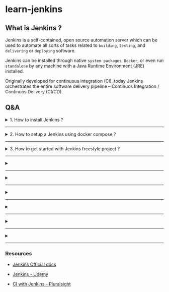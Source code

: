 # learn-jenkins

## What is Jenkins ?

Jenkins is a self-contained, open source automation server which can be used to automate all sorts of tasks related to `building`, `testing`, and `delivering` or `deploying` software.

Jenkins can be installed through native `system packages`, `Docker`, or even run `standalone` by any machine with a Java Runtime Environment (JRE) installed.

Originally developed for continuous integration (CI), today Jenkins orchestrates the entire software delivery pipeline – Continuos Integration / Continuos Delivery (CI/CD).

## Q&A

<details>

  <summary> 1. How to install Jenkins ? </summary>

  <p>

There are many ways to install Jenkins. In this tutorial we are going to use Docker.

```console
// To use the latest LTS
docker pull jenkins/jenkins:lts-jdk11
// To use the latest weekly
docker pull jenkins/jenkins:jdk11
```

Docker hub official site - `https://hub.docker.com/r/jenkins/jenkins`

  </p>

</details>

---

<details>

  <summary> 2. How to setup a Jenkins using docker compose ? </summary>

  <p>

1. Run the docker compose file

```YAML
version: '3.4'
services:
  jenkins:
    image: jenkins/jenkins:lts-jdk11
    ports:
      - '8000:8080'
    volumes:
      - jenkins-data:/var/jenkins_home # using named volumes, so that we don't lose data on restart/next start
    networks:
      - jenkins
networks:
  jenkins:
volumes:
  jenkins-data:
```

2. Collect the password from the log

```TEXT
Jenkins initial setup is required. An admin user has been created and a password generated.
Please use the following password to proceed to installation:
c5d1d3cde1244d6f981774e73eb0c499
```

3. Complete the setup

Head to `http://localhost:8000/` and enter the password. And complete the setup by creating an user.

  </p>

</details>

---

<details>

  <summary> 3. How to get started with Jenkins freestyle project ? </summary>

  <p>

  </p>

</details>

---

<details>

  <summary> </summary>

  <p>

  </p>

</details>

---

<details>

  <summary> </summary>

  <p>

  </p>

</details>

---

<details>

  <summary> </summary>

  <p>

  </p>

</details>

---

<details>

  <summary> </summary>

  <p>

  </p>

</details>

---

<details>

  <summary> </summary>

  <p>

  </p>

</details>

---

<details>

  <summary> </summary>

  <p>

  </p>

</details>

---

### Resources

- [Jenkins Official docs](https://www.jenkins.io/doc/book/)

- [Jenkins - Udemy](https://www.udemy.com/course/jenkins-from-zero-to-hero/)

- [CI with Jenkins - Pluralsight](https://www.pluralsight.com/paths/continuous-integration-with-jenkins)
